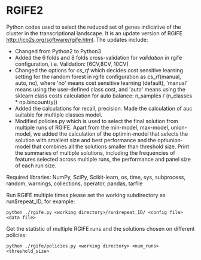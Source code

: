<h1>RGIFE2</h1>

Python codes used to select the reduced set of genes indicative of the cluster in the transcriptional landscape. It is an update version of RGIFE http://ico2s.org/software/rgife.html. The updates include:
- Changed from Python2 to Python3
- Added the 6 folds and 8 folds cross-validation for *validation* in rgife configuration, i.e. Validation: [6CV,8CV, 10CV]
- Changed the options for *cs_rf* which decides cost sensitive learning setting for the random forest in rgife configuration as cs_rf(manual, auto, no), where 'no' means cost sensitive learning (default), 'manual' means using the user-defined class cost, and 'auto' means using the sklearn class costs calculation for auto balance: n_samples / (n_classes * np.bincount(y))
- Added the calculations for recall, precision. Made the calculation of auc suitable for multiple classes model.  
- Modified policies.py which is used to select the final solution from multiple runs of RGIFE. Apart from the min-model, max-model, union-model, we added the calculation of the optimin-model that selects the solution with smallest size and best performance and the optiunion-model that combines all the solutions smaller than threshold size. Print the summaries of multiple solutions, including the frequencies of features selected across multiple runs, the performance and panel size  of each run size.

Required libraries: NumPy, SciPy, Scikit-learn, os, time, sys, subprocess, random, warnings, collections, operator, pandas, tarfile

Run RGIFE multiple times please set the working subdirectory as run$repeat_ID, for example:
```
python ./rgife.py <working directory>/run$repeat_ID/ <config file> <data file>
```
Get the statistic of multiple RGIFE runs and the solutions chosen on different policies:
```
python ./rgife/policies.py <working directory> <num_runs> <threshold_size>

```
